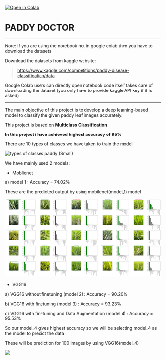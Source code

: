 [![Open in Colab](https://colab.research.google.com/assets/colab-badge.svg)](https://colab.research.google.com/github/ChandrashekharRobbi/Convolutional-Neural-Network-or-Neural-Network-with-Tensorflow/blob/main/Classification%20Neural%20Networks/Paddy%20Doctor/PADDY%20DOCTOR.ipynb#scrollTo=SjTS31Un4o-j)
# PADDY DOCTOR

<hr>
Note: If you are using the notebook not in google colab then you have to download the datasets

Download the datasets from kaggle website:

> https://www.kaggle.com/competitions/paddy-disease-classification/data


Google Colab users can directly open notebook code itself takes care of downloading the dataset (you only have to provide kaggle API key if it is asked)

<hr>
The main objective of this project is to develop a deep learning-based model to classify the given paddy leaf images accurately.

This project is based on **Multiclass Classification**

**In this project i have achieved highest accuracy of 95%** 

There are 10 types of classes we have taken to train the model

![types of classes paddy (Small)](https://user-images.githubusercontent.com/91750738/199874771-77462fae-ef06-4640-b9d4-85e39a895901.jpg)

We have mainly used 2 models:
* Moblienet


a) model 1 : Accuracy = 74.02%

These are the predicted output by using mobilenet(model_1) model


<img src="mobilenet.png">



* VGG16


a)	VGG16 without finetuning (model 2) : Accuracy = 90.20%


b)	VGG16 with finetuning (model 3) : Accuracy = 93.23%


c)	VGG16 with finetuning and Data Augmentation (model 4) : Accuracy = 95.53%


So our model_4 gives highest accuracy so we will be selecting model_4 as the model to predict the data

These will be prediction for 100 images by using VGG16(model_4)

<img src="VGG16(data_Augmented).png">
